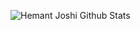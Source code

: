 ![Hemant Joshi Github Stats](https://github-readme-stats.vercel.app/api?username=Gardennias&show_icons=true&title_color=fff&icon_color=79ff97&text_color=9f9f9f&bg_color=151515&hide=[%22contribs%22])

